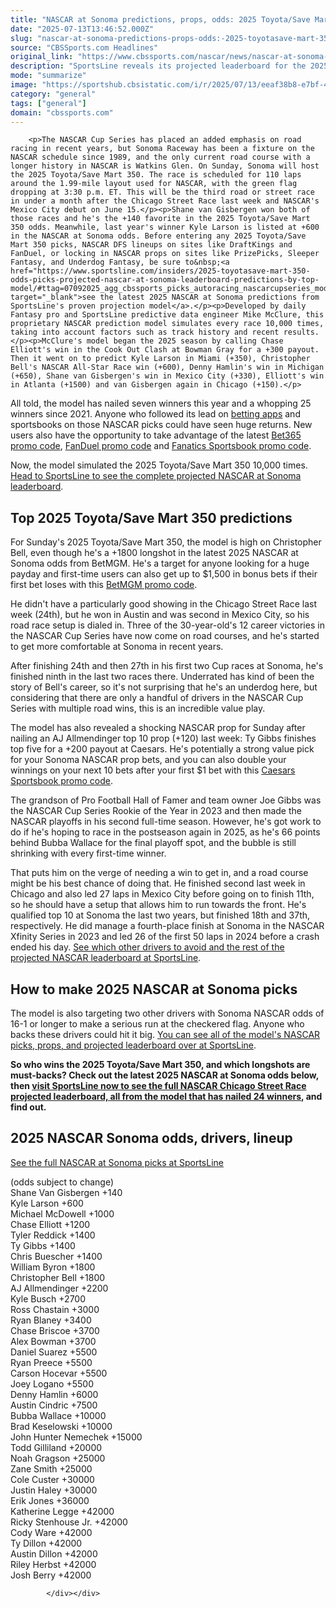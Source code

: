 ```yaml
---
title: "NASCAR at Sonoma predictions, props, odds: 2025 Toyota/Save Mart 350 picks from model that nailed 25 winners"
date: "2025-07-13T13:46:52.000Z"
slug: "nascar-at-sonoma-predictions-props-odds:-2025-toyotasave-mart-350-picks-from-model-that-nailed-25-winners"
source: "CBSSports.com Headlines"
original_link: "https://www.cbssports.com/nascar/news/nascar-at-sonoma-predictions-props-odds-2025-toyotasave-mart-350-picks-from-model-that-nailed-25-winners/"
description: "SportsLine reveals its projected leaderboard for the 2025 Toyota/Save Mart 350 and Round 3 of the NASCAR In-Season Challenge. Use it for NASCAR picks at sites like DraftKings, FanDuel and PrizePicks."
mode: "summarize"
image: "https://sportshub.cbsistatic.com/i/r/2025/07/13/eeaf38b8-e7bf-4962-b384-8f6c5fd449ce/thumbnail/1200x675/18d79c471549a5a92a6ec96895d2bb53/christopher-bell-imagn.jpg"
category: "general"
tags: ["general"]
domain: "cbssports.com"
---
```

<div id="readability-page-1" class="page"><div>
        
        
                            
                
        <p>The NASCAR Cup Series has placed an added emphasis on road racing in recent years, but Sonoma Raceway has been a fixture on the NASCAR schedule since 1989, and the only current road course with a longer history in NASCAR is Watkins Glen. On Sunday, Sonoma will host the 2025 Toyota/Save Mart 350. The race is scheduled for 110 laps around the 1.99-mile layout used for NASCAR, with the green flag dropping at 3:30 p.m. ET. This will be the third road or street race in under a month after the Chicago Street Race last week and NASCAR's Mexico City debut on June 15.</p><p>Shane van Gisbergen won both of those races and he's the +140 favorite in the 2025 Toyota/Save Mart 350 odds. Meanwhile, last year's winner Kyle Larson is listed at +600 in the NASCAR at Sonoma odds. Before entering any 2025 Toyota/Save Mart 350 picks, NASCAR DFS lineups on sites like DraftKings and FanDuel, or locking in NASCAR props on sites like PrizePicks, Sleeper Fantasy, and Underdog Fantasy, be sure to&nbsp;<a href="https://www.sportsline.com/insiders/2025-toyotasave-mart-350-odds-picks-projected-nascar-at-sonoma-leaderboard-predictions-by-top-model/#ttag=07092025_agg_cbssports_picks_autoracing_nascarcupseries_model_ToyotaSaveMart350" target="_blank">see the latest 2025 NASCAR at Sonoma predictions from SportsLine's proven projection model</a>.</p><p>Developed by daily Fantasy pro and SportsLine predictive data engineer Mike McClure, this proprietary NASCAR prediction model simulates every race 10,000 times, taking into account factors such as track history and recent results.</p><p>McClure's model began the 2025 season by calling Chase Elliott's win in the Cook Out Clash at Bowman Gray for a +300 payout. Then it went on to predict Kyle Larson in Miami (+350), Christopher Bell's NASCAR All-Star Race win (+600), Denny Hamlin's win in Michigan (+650), Shane van Gisbergen's win in Mexico City (+330), Elliott's win in Atlanta (+1500) and van Gisbergen again in Chicago (+150).</p>
        

<p>All told, the model has nailed seven winners this year and a whopping 25 winners since 2021. Anyone who followed its lead on <span><a href="https://www.cbssports.com/betting/news/best-betting-apps/" target="_blank">betting apps</a></span> and sportsbooks on those NASCAR picks could have seen huge returns. New users also have the opportunity to take advantage of the latest&nbsp;<span><a href="https://www.cbssports.com/betting/news/bet365-promo-code/">Bet365 promo code</a></span>, <span><a href="https://www.cbssports.com/betting/news/fanduel-promo-code/" target="_blank">FanDuel promo code</a></span> and&nbsp;<a href="https://www.cbssports.com/betting/news/fanatics-promo-code/">Fanatics Sportsbook promo code</a>.</p><p>Now, the model simulated the 2025 Toyota/Save Mart 350 10,000 times. <a href="https://www.sportsline.com/insiders/2025-toyotasave-mart-350-odds-picks-projected-nascar-at-sonoma-leaderboard-predictions-by-top-model/#ttag=07092025_agg_cbssports_picks_autoracing_nascarcupseries_model_ToyotaSaveMart350" target="_blank">Head to SportsLine to see the complete projected NASCAR at Sonoma leaderboard</a>.</p><h2>Top 2025 Toyota/Save Mart 350 predictions</h2><p>For Sunday's 2025 Toyota/Save Mart 350, the model is high on Christopher Bell, even though he's a +1800 longshot in the latest 2025 NASCAR at Sonoma odds from BetMGM. He's a target for anyone looking for a huge payday and first-time users can also get up to $1,500 in bonus bets if their first bet loses with this <span><a href="https://www.cbssports.com/betting/news/betmgm-promo-code/" target="_blank">BetMGM promo code</a></span>.</p>
        

<p>He didn't have a particularly good showing in the Chicago Street Race last week (24th), but he won in Austin and was second in Mexico City, so his road race setup is dialed in. Three of the 30-year-old's 12 career victories in the NASCAR Cup Series have now come on road courses, and he's started to get more comfortable at Sonoma in recent years.</p><p>After finishing 24th and then 27th in his first two Cup races at Sonoma, he's finished ninth in the last two races there. Underrated has kind of been the story of Bell's career, so it's not surprising that he's an underdog here, but considering that there are only a handful of drivers in the NASCAR Cup Series with multiple road wins, this is an incredible value play.</p><p>The model has also revealed a shocking NASCAR prop for Sunday after nailing an AJ Allmendinger top 10 prop (+120) last week: Ty Gibbs finishes top five for a +200 payout at Caesars. He's potentially a strong value pick for your Sonoma NASCAR prop bets, and you can also double your winnings on your next 10 bets after your first $1 bet with this <span><a href="https://www.cbssports.com/betting/news/caesars-promo-code/" target="_blank">Caesars Sportsbook promo code</a></span>.</p>
        

<p>The grandson of Pro Football Hall of Famer and team owner Joe Gibbs was the NASCAR Cup Series Rookie of the Year in 2023 and then made the NASCAR playoffs in his second full-time season. However, he's got work to do if he's hoping to race in the postseason again in 2025, as he's 66 points behind Bubba Wallace for the final playoff spot, and the bubble is still shrinking with every first-time winner.</p><p>That puts him on the verge of needing a win to get in, and a road course might be his best chance of doing that. He finished second last week in Chicago and also led 27 laps in Mexico City before going on to finish 11th, so he should have a setup that allows him to run towards the front. He's qualified top 10 at Sonoma the last two years, but finished 18th and 37th, respectively. He did manage a fourth-place finish at Sonoma in the NASCAR Xfinity Series in 2023 and led 26 of the first 50 laps in 2024 before a crash ended his day.&nbsp;<a href="https://www.sportsline.com/insiders/2025-grant-park-165-odds-picks-projected-nascar-chicago-street-race-leaderboard-predictions-by-top-model/#ttag=07022025_agg_cbssports_picks_autoracing_nascarcupseries_model_ChicagoStreetRace" target="_blank">See which other drivers to avoid and the rest of the projected NASCAR leaderboard at SportsLine</a>.</p><h2>How to make 2025 NASCAR at Sonoma picks</h2><p>The model is also targeting two other drivers with Sonoma NASCAR odds of 16-1 or longer to make a serious run at the checkered flag. Anyone who backs these drivers could hit it big.&nbsp;<a href="https://www.sportsline.com/insiders/2025-toyotasave-mart-350-odds-picks-projected-nascar-at-sonoma-leaderboard-predictions-by-top-model/#ttag=07092025_agg_cbssports_picks_autoracing_nascarcupseries_model_ToyotaSaveMart350" target="_blank">You can see all of the model's NASCAR picks, props, and projected leaderboard over at SportsLine</a>.</p>
        

<p><strong>So who wins the 2025 Toyota/Save Mart 350, and which longshots are must-backs? Check out the latest 2025 NASCAR at Sonoma odds below, then <a href="https://www.sportsline.com/insiders/2025-toyotasave-mart-350-odds-picks-projected-nascar-at-sonoma-leaderboard-predictions-by-top-model/#ttag=07092025_agg_cbssports_picks_autoracing_nascarcupseries_model_ToyotaSaveMart350" target="_blank">visit SportsLine now to see the full NASCAR Chicago Street Race projected leaderboard, all from the model that has nailed 24 winners</a>, and find out.</strong></p><h2>2025 NASCAR Sonoma odds, drivers, lineup</h2><p><a href="https://www.sportsline.com/insiders/2025-toyotasave-mart-350-odds-picks-projected-nascar-at-sonoma-leaderboard-predictions-by-top-model/#ttag=07092025_agg_cbssports_picks_autoracing_nascarcupseries_model_ToyotaSaveMart350" target="_blank">See the full NASCAR at Sonoma picks at SportsLine</a></p><p>(odds subject to change)<br>Shane Van Gisbergen +140<br>Kyle Larson +600<br>Michael McDowell +1000<br>Chase Elliott +1200<br>Tyler Reddick +1400<br>Ty Gibbs +1400<br>Chris Buescher +1400<br>William Byron +1800<br>Christopher Bell +1800<br>AJ Allmendinger +2200<br>Kyle Busch +2700<br>Ross Chastain +3000<br>Ryan Blaney +3400<br>Chase Briscoe +3700<br>Alex Bowman +3700<br>Daniel Suarez +5500<br>Ryan Preece +5500<br>Carson Hocevar +5500<br>Joey Logano +5500<br>Denny Hamlin +6000<br>Austin Cindric +7500<br>Bubba Wallace +10000<br>Brad Keselowski +10000<br>John Hunter Nemechek +15000<br>Todd Gilliland +20000<br>Noah Gragson +25000<br>Zane Smith +25000<br>Cole Custer +30000<br>Justin Haley +30000<br>Erik Jones +36000<br>Katherine Legge +42000<br>Ricky Stenhouse Jr. +42000<br>Cody Ware +42000<br>Ty Dillon +42000<br>Austin Dillon +42000<br>Riley Herbst +42000<br>Josh Berry +42000</p>


        
            </div></div>